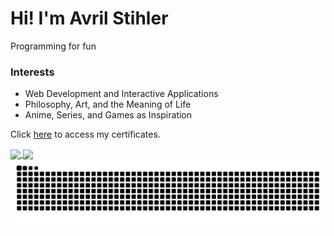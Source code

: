 #   Hi! I'm Avril Stihler

Programming for fun
### Interests

- Web Development and Interactive Applications  
- Philosophy, Art, and the Meaning of Life 
- Anime, Series, and Games as Inspiration  


Click [here](./Certificados) to access my certificates.

<a href= "https://github.com/avrilstihler/github-readme-stats">
  <img height=150 align="center" src="https://github-readme-stats.vercel.app/api?username=avrilstihler&show_icons=true&theme=github_dark_dimmed" />
</a>
<a href="https://github.com/avrilstihler/convoychat">
  <img height=150 align="center" src="https://github-readme-stats.vercel.app/api/top-langs?username=avrilstihler&layout=compact&langs_count=8&card_width=320&theme=github_dark_dimmed" />
</a>

<picture align="center">
  <source media="(prefers-color-scheme: dark)" srcset="https://raw.githubusercontent.com/avrilstihler/avrilstihler/output/github-contribution-grid-snake-dark.svg">
  <source media="(prefers-color-scheme: light)" srcset="https://raw.githubusercontent.com/avrilstihler/avrilstihler/output/github-contribution-grid-snake-dark.svg">
  <img align="center" alt="github contribution grid snake animation" src="https://raw.githubusercontent.com/avrilstihler/avrilstihler/output/github-contribution-grid-snake.svg">
</picture>
